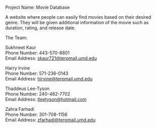 Project Name: Movie Database

A website where people can easily find movies based on their desired genre. They will be given additional information of the movie such as duration, rating, and release date. 

The Team: 

Sukhneet Kaur <br />
Phone Number: 443-570-8801 <br />
Email Address: skaur721@terpmail.umd.edu 

Harry Irvine <br />
Phone Number: ‭571-236-0143‬<br />
Email Address: hirvine@terpmail.umd.edu

Thaddeus Lee-Tyson<br />
Phone Number: ‭240-482-7702‬<br />
Email Address: tleetyson@hotmail.com

Zahra Farhadi<br />
Phone Number: ‭301-708-1156‬<br />
Email Address: zfarhadi@terpmail.umd.edu
